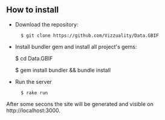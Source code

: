 How to install
---------------

- Download the repository:

		$ git clone https://github.com/Vizzuality/Data.GBIF

- Install bundler gem and install all project's gems:

    $ cd Data.GBIF

    $ gem install bundler && bundle install

- Run the server

		$ rake run

After some secons the site will be generated and visible on http://localhost:3000.
